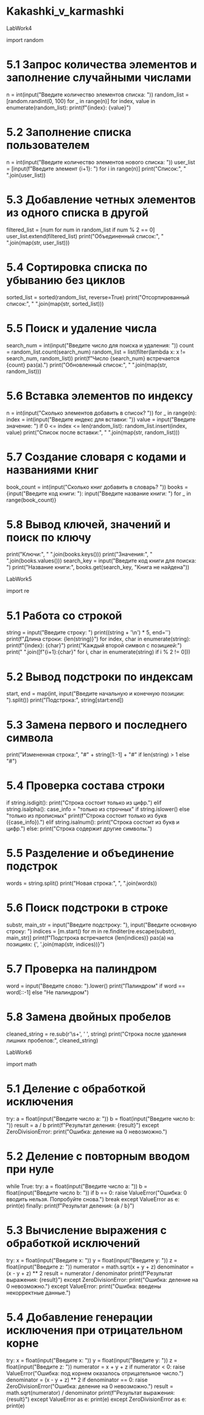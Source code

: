 # Kakashki_v_karmashki

LabWork4

import random

# 5.1 Запрос количества элементов и заполнение случайными числами
n = int(input("Введите количество элементов списка: "))
random_list = [random.randint(0, 100) for _ in range(n)]
for index, value in enumerate(random_list):
    print(f"{index}: {value}")

# 5.2 Заполнение списка пользователем
n = int(input("Введите количество элементов нового списка: "))
user_list = [input(f"Введите элемент {i+1}: ") for i in range(n)]
print("Список:", " ".join(user_list))

# 5.3 Добавление четных элементов из одного списка в другой
filtered_list = [num for num in random_list if num % 2 == 0]
user_list.extend(filtered_list)
print("Объединенный список:", " ".join(map(str, user_list)))

# 5.4 Сортировка списка по убыванию без циклов
sorted_list = sorted(random_list, reverse=True)
print("Отсортированный список:", " ".join(map(str, sorted_list)))

# 5.5 Поиск и удаление числа
search_num = int(input("Введите число для поиска и удаления: "))
count = random_list.count(search_num)
random_list = list(filter(lambda x: x != search_num, random_list))
print(f"Число {search_num} встречается {count} раз(а).")
print("Обновленный список:", " ".join(map(str, random_list)))

# 5.6 Вставка элементов по индексу
n = int(input("Сколько элементов добавить в список? "))
for _ in range(n):
    index = int(input("Введите индекс для вставки: "))
    value = input("Введите значение: ")
    if 0 <= index <= len(random_list):
        random_list.insert(index, value)
print("Список после вставки:", " ".join(map(str, random_list)))

# 5.7 Создание словаря с кодами и названиями книг
book_count = int(input("Сколько книг добавить в словарь? "))
books = {input("Введите код книги: "): input("Введите название книги: ") for _ in range(book_count)}

# 5.8 Вывод ключей, значений и поиск по ключу
print("Ключи:", " ".join(books.keys()))
print("Значения:", " ".join(books.values()))
search_key = input("Введите код книги для поиска: ")
print("Название книги:", books.get(search_key, "Книга не найдена"))


LabWork5

import re

# 5.1 Работа со строкой
string = input("Введите строку: ")
print((string + '\n') * 5, end='')
print(f"Длина строки: {len(string)}")
for index, char in enumerate(string):
    print(f"{index}: {char}")
print("Каждый второй символ с позицией:")
print(" ".join([f"{i+1}:{char}" for i, char in enumerate(string) if i % 2 != 0]))

# 5.2 Вывод подстроки по индексам
start, end = map(int, input("Введите начальную и конечную позиции: ").split())
print("Подстрока:", string[start:end])

# 5.3 Замена первого и последнего символа
print("Измененная строка:", "#" + string[1:-1] + "#" if len(string) > 1 else "#")

# 5.4 Проверка состава строки
if string.isdigit():
    print("Строка состоит только из цифр.")
elif string.isalpha():
    case_info = "только из строчных" if string.islower() else "только из прописных"
    print(f"Строка состоит только из букв ({case_info}).")
elif string.isalnum():
    print("Строка состоит из букв и цифр.")
else:
    print("Строка содержит другие символы.")

# 5.5 Разделение и объединение подстрок
words = string.split()
print("Новая строка:", ", ".join(words))

# 5.6 Поиск подстроки в строке
substr, main_str = input("Введите подстроку: "), input("Введите основную строку: ")
indices = [m.start() for m in re.finditer(re.escape(substr), main_str)]
print(f"Подстрока встречается {len(indices)} раз(а) на позициях: {', '.join(map(str, indices))}")

# 5.7 Проверка на палиндром
word = input("Введите слово: ").lower()
print("Палиндром" if word == word[::-1] else "Не палиндром")

# 5.8 Замена двойных пробелов
cleaned_string = re.sub(r'\s+', ' ', string)
print("Строка после удаления лишних пробелов:", cleaned_string)

LabWork6

import math

# 5.1 Деление с обработкой исключения
try:
    a = float(input("Введите число a: "))
    b = float(input("Введите число b: "))
    result = a / b
    print(f"Результат деления: {result}")
except ZeroDivisionError:
    print("Ошибка: деление на 0 невозможно.")

# 5.2 Деление с повторным вводом при нуле
while True:
    try:
        a = float(input("Введите число a: "))
        b = float(input("Введите число b: "))
        if b == 0:
            raise ValueError("Ошибка: 0 вводить нельзя. Попробуйте снова.")
        break
    except ValueError as e:
        print(e)
finally:
    print(f"Результат деления: {a / b}")

# 5.3 Вычисление выражения с обработкой исключений
try:
    x = float(input("Введите x: "))
    y = float(input("Введите y: "))
    z = float(input("Введите z: "))
    numerator = math.sqrt(x + y + z)
    denominator = (x - y + z) ** 2
    result = numerator / denominator
    print(f"Результат выражения: {result}")
except ZeroDivisionError:
    print("Ошибка: деление на 0 невозможно.")
except ValueError:
    print("Ошибка: введены некорректные данные.")

# 5.4 Добавление генерации исключения при отрицательном корне
try:
    x = float(input("Введите x: "))
    y = float(input("Введите y: "))
    z = float(input("Введите z: "))
    numerator = x + y + z
    if numerator < 0:
        raise ValueError("Ошибка: под корнем оказалось отрицательное число.")
    denominator = (x - y + z) ** 2
    if denominator == 0:
        raise ZeroDivisionError("Ошибка: деление на 0 невозможно.")
    result = math.sqrt(numerator) / denominator
    print(f"Результат выражения: {result}")
except ValueError as e:
    print(e)
except ZeroDivisionError as e:
    print(e)
